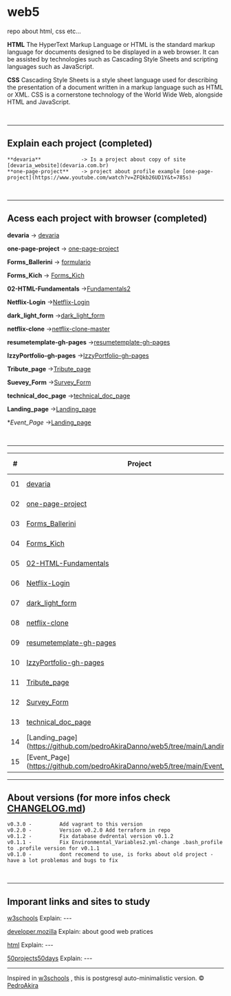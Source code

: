 # web5

repo about html, css etc...

**HTML**
The HyperText Markup Language or HTML is the standard markup language for documents designed to be displayed in a web browser. It can be assisted by technologies such as Cascading Style Sheets and scripting languages such as JavaScript.

**CSS**
Cascading Style Sheets is a style sheet language used for describing the presentation of a document written in a markup language such as HTML or XML. CSS is a cornerstone technology of the World Wide Web, alongside HTML and JavaScript.

<br/>

---

## Explain each project (completed)

    **devaria**             -> Is a project about copy of site [devaria_website](devaria.com.br)
    **one-page-project**    -> project about profile example [one-page-project](https://www.youtube.com/watch?v=ZFQkb26UD1Y&t=785s)

<br/>

---

## Acess each project with browser (completed)

**devaria** -> [devaria](https://pedroakiradanno.github.io/web5/devaria/index.html)

**one-page-project** -> [one-page-project](https://pedroakiradanno.github.io/web5/one-page-project/index.html)

**Forms_Ballerini** -> [formulario](https://pedroakiradanno.github.io/web5/Forms_Ballerini/formulario.html)

**Forms_Kich** -> [Forms_Kich](https://pedroakiradanno.github.io/web5/Forms_Kich/pro/index.html)

**02-HTML-Fundamentals** ->[Fundamentals2](https://pedroakiradanno.github.io/web5/02-HTML-Fundamentals/index.html)

**Netflix-Login** ->[Netflix-Login](https://pedroakiradanno.github.io/web5/login/Login/index.html)

**dark_light_form** ->[dark_light_form](https://pedroakiradanno.github.io/web5/dark_light_form/index.html)

**netflix-clone** ->[netflix-clone-master](https://pedroakiradanno.github.io/web5/netflix-clone/index.html)

**resumetemplate-gh-pages** ->[resumetemplate-gh-pages](https://pedroakiradanno.github.io/web5/resumetemplate-gh-pages/index.html)

**IzzyPortfolio-gh-pages** ->[IzzyPortfolio-gh-pages](https://pedroakiradanno.github.io/web5/IzzyPortfolio-gh-pages/index.html)

**Tribute_page** ->[Tribute_page](https://pedroakiradanno.github.io/web5/Tribute_page/index.html)

**Suevey_Form** ->[Survey_Form](https://pedroakiradanno.github.io/web5/Survey_Form/index.html)

**technical_doc_page** ->[technical_doc_page](https://pedroakiradanno.github.io/web5/technical_doc_page/index.html)

**Landing_page** ->[Landing_page](https://pedroakiradanno.github.io/web5/Landing_page/index.html)

**Event_Page* ->[Landing_page](https://pedroakiradanno.github.io/web5/Event_Page/index.html)



<br/>

---

|  #  | Project                                                                                                                     | Live Demo                                                                         |
| :-: | --------------------------------------------------------------------------------------------------------------------------- | --------------------------------------------------------------------------------- |
| 01  | [devaria](https://github.com/pedroAkiraDanno/web5/tree/main/devaria)                             | [Live Demo](https://pedroakiradanno.github.io/web5/devaria/index.html)               |
| 02  | [one-page-project](https://github.com/pedroAkiraDanno/web5/tree/main/one-page-project)                       | [Live Demo](https://pedroakiradanno.github.io/web5/one-page-project/index.html) |
| 03  | [Forms_Ballerini](https://github.com/pedroAkiraDanno/web5/tree/main/Forms_Ballerini)                       | [Live Demo](https://pedroakiradanno.github.io/web5/Forms_Ballerini/formulario.html) |
| 04  | [Forms_Kich](https://github.com/pedroAkiraDanno/web5/tree/main/Forms_Kich)                          | [Live Demo](https://pedroakiradanno.github.io/web5/Forms_Kich/pro/index.html)          |
| 05  | [02-HTML-Fundamentals](https://github.com/pedroAkiraDanno/web5/tree/main/02-HTML-Fundamentals)                               | [Live Demo](https://pedroakiradanno.github.io/web5/02-HTML-Fundamentals/index.html)                |
| 06  | [Netflix-Login](https://github.com/pedroAkiraDanno/web5/tree/main/login/Login)                               | [Live Demo](https://pedroakiradanno.github.io/web5/login/Login/index.html)                |
| 07  | [dark_light_form](https://github.com/pedroAkiraDanno/web5/tree/main/dark_light_form)                               | [Live Demo](https://pedroakiradanno.github.io/web5/dark_light_form/index.html)                |
| 08  | [netflix-clone](https://github.com/pedroAkiraDanno/web5/tree/main/netflix-clone)                               | [Live Demo](https://pedroakiradanno.github.io/web5/netflix-clone/index.html)                |
| 09  | [resumetemplate-gh-pages](https://github.com/pedroAkiraDanno/web5/tree/main/resumetemplate-gh-pages)                               | [Live Demo](https://pedroakiradanno.github.io/web5/resumetemplate-gh-pages/index.html)                |
| 10  | [IzzyPortfolio-gh-pages](https://github.com/pedroAkiraDanno/web5/tree/main/IzzyPortfolio-gh-pages)                               | [Live Demo](https://pedroakiradanno.github.io/web5/IzzyPortfolio-gh-pages/index.html)     
| 11  | [Tribute_page](https://github.com/pedroAkiraDanno/web5/tree/main/Tribute_page)                               | [Live Demo](https://pedroakiradanno.github.io/web5/Tribute_page/index.html)        
| 12  | [Survey_Form](https://github.com/pedroAkiraDanno/web5/tree/main/Survey_Form)                               | [Live Demo](https://pedroakiradanno.github.io/web5/Survey_Form/index.html) 
| 13  | [technical_doc_page](https://github.com/pedroAkiraDanno/web5/tree/main/technical_doc_page)                               | [Live Demo](https://pedroakiradanno.github.io/web5/technical_doc_page/index.html) 
| 14  | [Landing_page] (https://github.com/pedroAkiraDanno/web5/tree/main/Landing_page)                               | [Live Demo](https://pedroakiradanno.github.io/web5/Landing_page/index.html) 
| 15  | [Event_Page] (https://github.com/pedroAkiraDanno/web5/tree/main/Event_Page)                               | [Live Demo](https://pedroakiradanno.github.io/web5/Event_Page/index.html) 






---





## About versions (for more infos check [CHANGELOG.md](https://github.com/pedroAkiraDanno/auto5/blob/main/CHANGELOG.md))

    v0.3.0 -         Add vagrant to this version
    v0.2.0 -         Version v0.2.0 Add terraform in repo
    v0.1.2 -         Fix database dvdrental version v0.1.2
    v0.1.1 -         Fix Environmental_Variables2.yml-change .bash_profile to .profile version for v0.1.1
    v0.1.0 -         dont recomend to use, is forks about old project - have a lot problemas and bugs to fix

<br/>

---

## Imporant links and sites to study

<a href="https://www.w3schools.com/html/" target="_blank">w3schools</a> Explain: ---

<a href="https://developer.mozilla.org/en-US/docs/Web/HTML" target="_blank">developer.mozilla</a> Explain: about good web pratices

<a href="https://html.com/" target="_blank">html</a> Explain: ---

<a href="https://github.com/bradtraversy/50projects50days" target="_blank">50projects50days</a> Explain: ---


---

Inspired in [w3schools](https://www.w3schools.com/html/) , this is postgresql auto-minimalistic version.
© [PedroAkira](https://www.instagram.com/pedro.akira.3)
